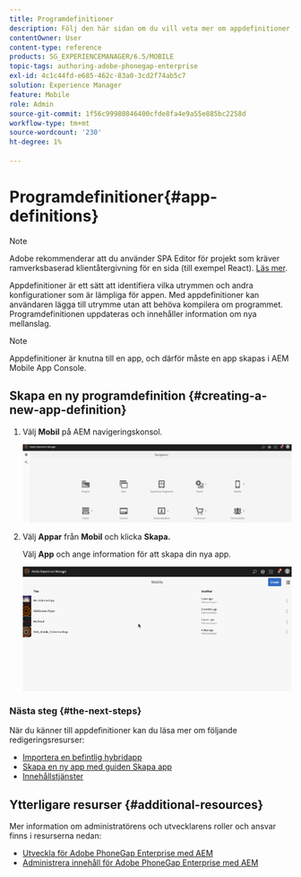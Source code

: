 ```yaml
---
title: Programdefinitioner
description: Följ den här sidan om du vill veta mer om appdefinitioner, som är ett sätt att identifiera vilka utrymmen och andra konfigurationer som är lämpliga för appen. Med appdefinitioner kan användaren lägga till utrymme utan att behöva kompilera om programmet.
contentOwner: User
content-type: reference
products: SG_EXPERIENCEMANAGER/6.5/MOBILE
topic-tags: authoring-adobe-phonegap-enterprise
exl-id: 4c1c44fd-e685-462c-83a0-3cd2f74ab5c7
solution: Experience Manager
feature: Mobile
role: Admin
source-git-commit: 1f56c99980846400cfde8fa4e9a55e885bc2258d
workflow-type: tm+mt
source-wordcount: '230'
ht-degree: 1%

---
```


# Programdefinitioner{#app-definitions}

>[!NOTE]
>
>Adobe rekommenderar att du använder SPA Editor för projekt som kräver ramverksbaserad klientåtergivning för en sida (till exempel React). [Läs mer](/help/sites-developing/spa-overview.md).

Appdefinitioner är ett sätt att identifiera vilka utrymmen och andra konfigurationer som är lämpliga för appen. Med appdefinitioner kan användaren lägga till utrymme utan att behöva kompilera om programmet. Programdefinitionen uppdateras och innehåller information om nya mellanslag.

>[!NOTE]
>
>Appdefinitioner är knutna till en app, och därför måste en app skapas i AEM Mobile App Console.

## Skapa en ny programdefinition {#creating-a-new-app-definition}

1. Välj **Mobil** på AEM navigeringskonsol.

   ![chlimage_1-170](assets/chlimage_1-170.png)

1. Välj **Appar** från **Mobil** och klicka **Skapa.**

   Välj **App** och ange information för att skapa din nya app.

   ![chlimage_1-11](assets/chlimage_1-11.gif)

### Nästa steg {#the-next-steps}

När du känner till appdefinitioner kan du läsa mer om följande redigeringsresurser:

* [Importera en befintlig hybridapp](/help/mobile/phonegap-adding-content-to-imported-app.md)
* [Skapa en ny app med guiden Skapa app](/help/mobile/phonegap-create-new-app.md)
* [Innehållstjänster](/help/mobile/develop-content-as-a-service.md)

## Ytterligare resurser {#additional-resources}

Mer information om administratörens och utvecklarens roller och ansvar finns i resurserna nedan:

* [Utveckla för Adobe PhoneGap Enterprise med AEM](/help/mobile/developing-in-phonegap.md)
* [Administrera innehåll för Adobe PhoneGap Enterprise med AEM](/help/mobile/administer-phonegap.md)
